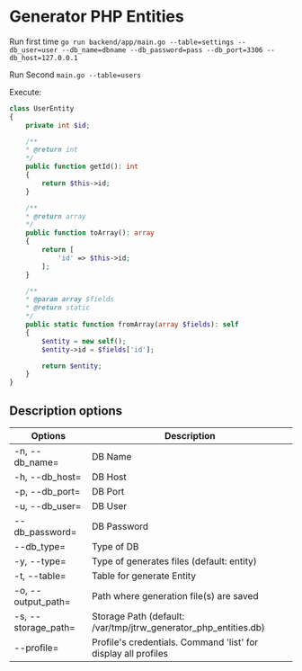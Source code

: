 # Generator PHP Entities

Run first time
`go run backend/app/main.go --table=settings --db_user=user --db_name=dbname --db_password=pass --db_port=3306 --db_host=127.0.0.1`

Run Second
`main.go --table=users`

Execute:

```php
class UserEntity
{
    private int $id;

    /**
    * @return int
    */
    public function getId(): int
    {
        return $this->id;
    }

    /**
    * @return array
    */
    public function toArray(): array
    {
        return [
            'id' => $this->id;
        ];
    }

    /**
    * @param array $fields
    * @return static
    */
    public static function fromArray(array $fields): self
    {
        $entity = new self();
        $entity->id = $fields['id'];

        return $entity;
    }
}
```

## Description options
| Options             | Description |
|---------------------|-------------|
| -n, --db_name=      |  DB Name |
| -h, --db_host=      |  DB Host |
| -p, --db_port=      |  DB Port |
| -u, --db_user=      |  DB User |
| --db_password=      | DB Password |
| --db_type=          | Type of DB |
| -y, --type=         |  Type of generates files (default: entity) |
| -t, --table=        |  Table for generate Entity |
| -o, --output_path=  |  Path where generation file(s) are saved |
| -s, --storage_path= | Storage Path (default: /var/tmp/jtrw_generator_php_entities.db) |
| --profile=          | Profile's credentials. Command 'list' for display all profiles |


